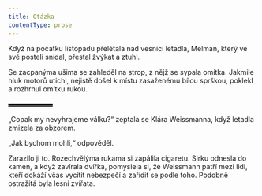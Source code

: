 ```yaml
---
title: Otázka
contentType: prose
---
```


<section>

Když na počátku listopadu přelétala nad vesnicí letadla, Melman, který ve své posteli snídal, přestal žvýkat a ztuhl.

Se zacpanýma ušima se zahleděl na strop, z nějž se sypala omítka. Jakmile hluk motorů utichl, nejistě došel k místu zasaženému bílou sprškou, poklekl a rozhrnul omítku rukou.

![divider.png](./resources/divider_opt.png)

„Copak my nevyhrajeme válku?“ zeptala se Klára Weissmanna, když letadla zmizela za obzorem.

„Jak bychom mohli,“ odpověděl.

Zarazilo ji to. Rozechvělýma rukama si zapálila cigaretu. Sirku odnesla do kamen, a když zavírala dvířka, pomyslela si, že Weissmann patří mezi lidi, kteří dokáží včas vycítit nebezpečí a zařídit se podle toho. Podobně ostražitá byla lesní zvířata.

</section>
